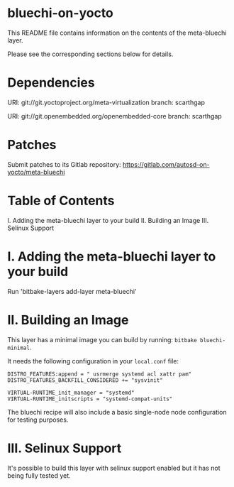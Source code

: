 # bluechi-on-yocto

This README file contains information on the contents of the meta-bluechi layer.

Please see the corresponding sections below for details.

Dependencies
============

  URI: git://git.yoctoproject.org/meta-virtualization
  branch: scarthgap

  URI: git://git.openembedded.org/openembedded-core
  branch: scarthgap

Patches
=======

Submit patches to its Gitlab repository: https://gitlab.com/autosd-on-yocto/meta-bluechi

Table of Contents
=================

  I. Adding the meta-bluechi layer to your build
 II. Building an Image
III. Selinux Support


I. Adding the meta-bluechi layer to your build
=================================================

Run 'bitbake-layers add-layer meta-bluechi'

II. Building an Image
=====================

This layer has a minimal image you can build by running: `bitbake bluechi-minimal`.

It needs the following configuration in your `local.conf` file:

```
DISTRO_FEATURES:append = " usrmerge systemd acl xattr pam"
DISTRO_FEATURES_BACKFILL_CONSIDERED += "sysvinit"

VIRTUAL-RUNTIME_init_manager = "systemd"
VIRTUAL-RUNTIME_initscripts = "systemd-compat-units"
```

The bluechi recipe will also include a basic single-node node configuration for testing purposes.

III. Selinux Support
====================

It's possible to build this layer with selinux support enabled but it has not being fully tested yet.
